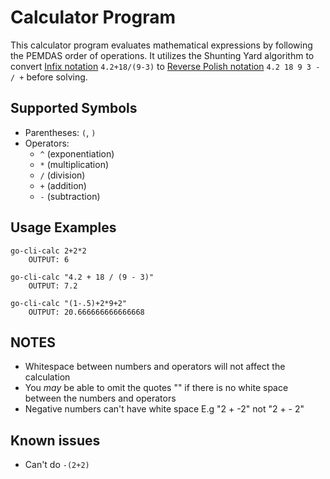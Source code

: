 # Calculator Program

This calculator program evaluates mathematical expressions by following the PEMDAS order of operations. 
It utilizes the Shunting Yard algorithm to convert [Infix notation](https://en.wikipedia.org/wiki/Infix_notation) `4.2+18/(9-3)` to [Reverse Polish notation](https://en.wikipedia.org/wiki/Reverse_Polish_notation) `4.2 18 9 3 - / +` before solving.

## Supported Symbols

- Parentheses: `(`, `)`
- Operators: 
	- `^` (exponentiation)
	- `*` (multiplication)
	- `/` (division)
	- `+` (addition)
	- `-` (subtraction)

## Usage Examples
```plaintext 
go-cli-calc 2+2*2
	OUTPUT: 6
	
go-cli-calc "4.2 + 18 / (9 - 3)"
	OUTPUT: 7.2

go-cli-calc "(1-.5)+2*9+2"
	OUTPUT: 20.666666666666668
```

## NOTES

- Whitespace between numbers and operators will not affect the calculation
- You *may* be able to omit the quotes "" if there is no white space between the numbers and operators
- Negative numbers can't have white space E.g "2 + -2" not "2 + - 2"

## Known issues 
 
- Can't do `-(2+2)`
